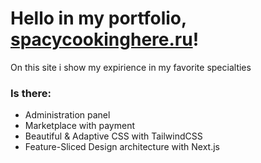 # Hello in my portfolio, [spacycookinghere.ru](https://spacycookinghere.ru)!
On this site i show my expirience in my favorite specialties 

### Is there:
- Administration panel
- Marketplace with payment
- Beautiful & Adaptive CSS with TailwindCSS
- Feature-Sliced Design architecture with Next.js
